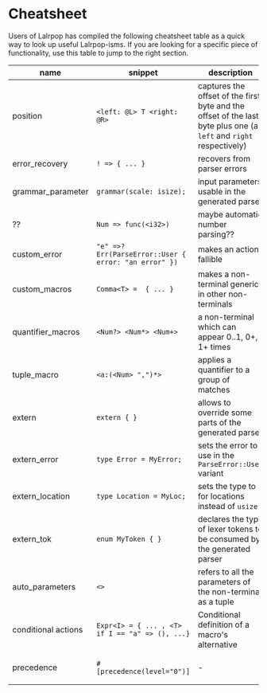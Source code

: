 # Cheatsheet

Users of Lalrpop has compiled the following cheatsheet table as a quick way to
look up useful Lalrpop-isms. If you are looking for a specific piece of
functionality, use this table to jump to the right section.

| name | snippet | description | tutorial |
|---|---|---|---|
| position | `<left: @L> T <right: @R>` | captures the offset of the first byte and the offset of the last byte plus one (as `left` and `right` respectively) | [index pointer](tutorial/index.md) |
| error_recovery | `! => { ... }` | recovers from parser errors | [Error recovery](tutorial/008_error_recovery.md) |
| grammar_parameter | `grammar(scale: isize);` | input parameters usable in the generated parser | [Passing state parameter](tutorial/009_state_parameter.md) |
| ?? | `Num => func(<i32>)` | maybe automatic number parsing?? | - |
| custom_error | `"e" =>? Err(ParseError::User { error: "an error" })` | makes an action fallible | [Fallible actions](tutorial/007_fallible_actions.md) |
| custom_macros | `Comma<T> =  { ... }` | makes a non-terminal generic in other non-terminals | [Macros](tutorial/006_macros.md) |
| quantifier_macros | `<Num?> <Num*> <Num+>` |  a non-terminal which can appear 0..1, 0+, 1+ times | [Macros](tutorial/006_macros.md) |
| tuple_macro | `<a:(<Num> ",")*>` | applies a quantifier to a group of matches | [Macros](tutorial/006_macros.md) |
| extern | `extern { }` | allows to override some parts of the generated parser | [Writing a custom lexer](lexer_tutorial/003_writing_custom_lexer.md) |
| extern_error | `type Error = MyError;` | sets the error to use in the `ParseError::User` variant | [Writing a custom lexer](lexer_tutorial/003_writing_custom_lexer.md) |
| extern_location | `type Location = MyLoc;` | sets the type to for locations instead of `usize` | [Writing a custom lexer](lexer_tutorial/003_writing_custom_lexer.md) |
| extern_tok | `enum MyToken { }` | declares the type of lexer tokens to be consumed by the generated parser  | [Using tokens with references](lexer_tutorial/004_token_references.md) |
| auto_parameters | `<>` | refers to all the parameters of the non-terminal as a tuple | [Type inference](tutorial/003_type_inference.md) |
|conditional actions | `Expr<I> = { ... , <T> if I == "a" => (), ...}` | Conditional definition of a macro's alternative | [index pointer](tutorial/index.md) |
|precedence| `#[precedence(level="0")]` | - | [Handling full expressions](tutorial/004_full_expressions.md) |
